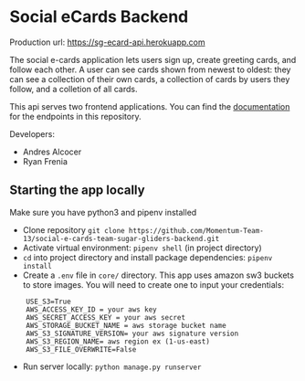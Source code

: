 # Social eCards Backend

Production url: <https://sg-ecard-api.herokuapp.com>

The social e-cards application lets users sign up, create greeting cards, and follow each other. A user can see cards shown from newest to oldest: they can see a collection of their own cards, a collection of cards by users they follow, and a colletion of all cards.

This api serves two frontend applications. You can find the [documentation](https://github.com/Momentum-Team-13/social-e-cards-team-sugar-gliders-backend/blob/main/api.docs.md) for the endpoints in this repository.

Developers:

- Andres Alcocer
- Ryan Frenia

## Starting the app locally

Make sure you have python3 and pipenv installed

- Clone repository `git clone https://github.com/Momentum-Team-13/social-e-cards-team-sugar-gliders-backend.git`
- Activate virtual environment: `pipenv shell` (in project directory)
- `cd` into project directory and install package dependencies: `pipenv install`
- Create a `.env` file in `core/` directory. This app uses amazon sw3 buckets to store images. You will need to create one to input your credentials:

```text title="core/.env"
    USE_S3=True
    AWS_ACCESS_KEY_ID = your aws key
    AWS_SECRET_ACCESS_KEY = your aws secret
    AWS_STORAGE_BUCKET_NAME = aws storage bucket name
    AWS_S3_SIGNATURE_VERSION= your aws signature version
    AWS_S3_REGION_NAME= aws region ex (1-us-east)
    AWS_S3_FILE_OVERWRITE=False

```

- Run server locally: `python manage.py runserver`
